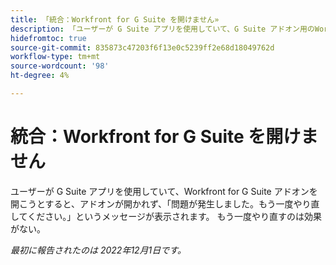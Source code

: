 ```yaml
---
title: 「統合：Workfront for G Suite を開けません»
description: 「ユーザーが G Suite アプリを使用していて、G Suite アドオン用のWorkfrontを開こうとすると、アドオンが開かず、「何か問題が発生しました。もう一度やり直してください。」というメッセージが表示されます。 もう一度やり直すのは効果がない。 」
hidefromtoc: true
source-git-commit: 835873c47203f6f13e0c5239ff2e68d18049762d
workflow-type: tm+mt
source-wordcount: '98'
ht-degree: 4%

---
```



# 統合：Workfront for G Suite を開けません

ユーザーが G Suite アプリを使用していて、Workfront for G Suite アドオンを開こうとすると、アドオンが開かれず、「問題が発生しました。もう一度やり直してください。」というメッセージが表示されます。 もう一度やり直すのは効果がない。

_最初に報告されたのは 2022年12月1日です。_

